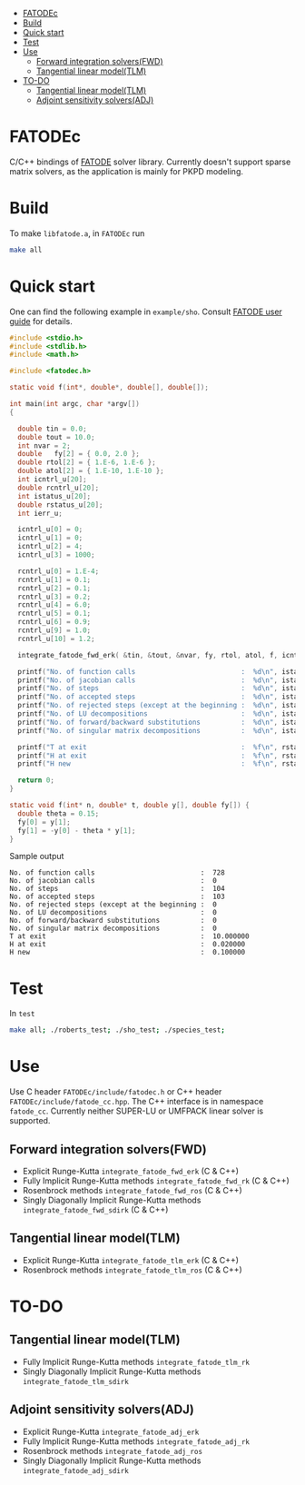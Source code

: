 - [FATODEc](#orgd5211ec)
- [Build](#orgb6bebf9)
- [Quick start](#org47ddd71)
- [Test](#orgb91b5e9)
- [Use](#org4616b4e)
  - [Forward integration solvers(FWD)](#org5315e01)
  - [Tangential linear model(TLM)](#orga47addc)
- [TO-DO](#orgf24d327)
  - [Tangential linear model(TLM)](#org58550b6)
  - [Adjoint sensitivity solvers(ADJ)](#org56cd8db)


<a id="orgd5211ec"></a>

# FATODEc

C/C++ bindings of [FATODE](http://people.cs.vt.edu/asandu/Software/FATODE/index.html) solver library. Currently doesn't support sparse matrix solvers, as the application is mainly for PKPD modeling.


<a id="orgb6bebf9"></a>

# Build

To make `libfatode.a`, in `FATODEc` run

```bash
make all
```


<a id="org47ddd71"></a>

# Quick start

One can find the following example in `example/sho`. Consult [FATODE user guide](http://people.cs.vt.edu/%7Easandu/Software/FATODE/FATODE_user_guide.pdf) for details.

```c
#include <stdio.h>
#include <stdlib.h>
#include <math.h>

#include <fatodec.h>

static void f(int*, double*, double[], double[]);

int main(int argc, char *argv[])
{

  double tin = 0.0;
  double tout = 10.0;
  int nvar = 2;
  double   fy[2] = { 0.0, 2.0 };
  double rtol[2] = { 1.E-6, 1.E-6 };
  double atol[2] = { 1.E-10, 1.E-10 };
  int icntrl_u[20];
  double rcntrl_u[20];
  int istatus_u[20];
  double rstatus_u[20];
  int ierr_u;

  icntrl_u[0] = 0;
  icntrl_u[1] = 0;
  icntrl_u[2] = 4;
  icntrl_u[3] = 1000;

  rcntrl_u[0] = 1.E-4;
  rcntrl_u[1] = 0.1;
  rcntrl_u[2] = 0.1;
  rcntrl_u[3] = 0.2;
  rcntrl_u[4] = 6.0;
  rcntrl_u[5] = 0.1;
  rcntrl_u[6] = 0.9;
  rcntrl_u[9] = 1.0;
  rcntrl_u[10] = 1.2;

  integrate_fatode_fwd_erk( &tin, &tout, &nvar, fy, rtol, atol, f, icntrl_u, rcntrl_u, istatus_u, rstatus_u, &ierr_u );    

  printf("No. of function calls                          :  %d\n", istatus_u[0]);
  printf("No. of jacobian calls                          :  %d\n", istatus_u[1]);
  printf("No. of steps                                   :  %d\n", istatus_u[2]);
  printf("No. of accepted steps                          :  %d\n", istatus_u[3]);
  printf("No. of rejected steps (except at the beginning :  %d\n", istatus_u[4]);
  printf("No. of LU decompositions                       :  %d\n", istatus_u[5]);
  printf("No. of forward/backward substitutions          :  %d\n", istatus_u[6]);
  printf("No. of singular matrix decompositions          :  %d\n", istatus_u[7]);

  printf("T at exit                                      :  %f\n", rstatus_u[0]);
  printf("H at exit                                      :  %f\n", rstatus_u[1]);
  printf("H new                                          :  %f\n", rstatus_u[2]);

  return 0;
}

static void f(int* n, double* t, double y[], double fy[]) {
  double theta = 0.15;
  fy[0] = y[1];
  fy[1] = -y[0] - theta * y[1];
}
```

Sample output

```text
No. of function calls                          :  728
No. of jacobian calls                          :  0
No. of steps                                   :  104
No. of accepted steps                          :  103
No. of rejected steps (except at the beginning :  0
No. of LU decompositions                       :  0
No. of forward/backward substitutions          :  0
No. of singular matrix decompositions          :  0
T at exit                                      :  10.000000
H at exit                                      :  0.020000
H new                                          :  0.100000
```


<a id="orgb91b5e9"></a>

# Test

In `test`

```bash
make all; ./roberts_test; ./sho_test; ./species_test; 
```


<a id="org4616b4e"></a>

# Use

Use C header `FATODEc/include/fatodec.h` or C++ header `FATODEc/include/fatode_cc.hpp`. The C++ interface is in namespace `fatode_cc`. Currently neither SUPER-LU or UMFPACK linear solver is supported.


<a id="org5315e01"></a>

## Forward integration solvers(FWD)

-   Explicit Runge-Kutta `integrate_fatode_fwd_erk` (C & C++)
-   Fully Implicit Runge-Kutta methods `integrate_fatode_fwd_rk` (C & C++)
-   Rosenbrock methods `integrate_fatode_fwd_ros` (C & C++)
-   Singly Diagonally Implicit Runge-Kutta methods `integrate_fatode_fwd_sdirk` (C & C++)


<a id="orga47addc"></a>

## Tangential linear model(TLM)

-   Explicit Runge-Kutta `integrate_fatode_tlm_erk` (C & C++)
-   Rosenbrock methods `integrate_fatode_tlm_ros` (C & C++)


<a id="orgf24d327"></a>

# TO-DO


<a id="org58550b6"></a>

## Tangential linear model(TLM)

-   Fully Implicit Runge-Kutta methods `integrate_fatode_tlm_rk`
-   Singly Diagonally Implicit Runge-Kutta methods `integrate_fatode_tlm_sdirk`


<a id="org56cd8db"></a>

## Adjoint sensitivity solvers(ADJ)

-   Explicit Runge-Kutta `integrate_fatode_adj_erk`
-   Fully Implicit Runge-Kutta methods `integrate_fatode_adj_rk`
-   Rosenbrock methods `integrate_fatode_adj_ros`
-   Singly Diagonally Implicit Runge-Kutta methods `integrate_fatode_adj_sdirk`
